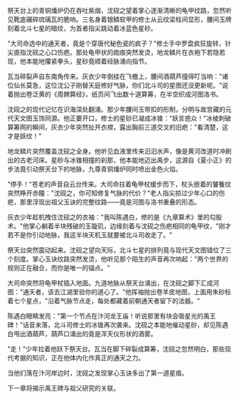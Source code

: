 祭天台上的青铜燔炉仍在吞吐紫烟，沈砚之望着掌心逐渐清晰的龟甲纹路，忽然听见靴底碾碎琉璃瓦的脆响。三名身着银鳞软甲的修士从云纹梁柱间显形，腰间玉牌刻着北斗七星的暗纹，为首者指尖跳动着冰蓝色星砂。

"大司命选中的通天者，竟是个穿唐代秘色瓷的疯子？"修士手中罗盘疯狂旋转，针尖直指沈砚之心口伤疤。那处龟甲状的痂痕突然发烫，地龙鳞片在衣袍下若隐若现，他本能地攥紧拳头，星砂竟顺着经脉涌向指节。

瓦当碎裂声自东南角传来。灰衣少年倒挂在飞檐上，腰间酒葫芦撞得叮当响："诸位仙长莫急，这位沈公子刚替天庭修好气脉，你们北斗司的星图还没更新呢。"说着抛出卷泛黄的《周髀算经》，纸页间飞出数十道算筹，在半空织成河图洛书。

沈砚之的现代记忆在识海深处翻涌。那少年腰间玉带扣的形制，分明与故宫藏的元代天文图玉饰同源。他正要开口，修士的星砂已凝成冰锥："妖言惑众！"冰棱刺破算筹网的瞬间，灰衣少年突然扯开衣襟，露出胸前三道交叉的旧疤："看清楚，这才是妖纹！"

地龙鳞片突然覆盖沈砚之全身。他听见血液里传来汩汩水声，像是黄河改道时冲刷出的古老河床。星砂与冰锥相撞的刹那，他本能地迈出禹步，这源自《夏小正》的步法竟引动祭天台下的地脉，九尊青铜燔炉同时喷出金色火焰。

"停手！"苍老的声音自云台传来。大司命拄着龟甲杖缓步而下，杖头嵌着的饕餮纹突然睁开赤瞳："沈砚之，你可知修复气脉的代价？"老人指尖掠过少年心口的伤疤，那里浮现出祖父玉诀的完整纹路——竟是河图与洛书重叠的形态。

灰衣少年趁机拽住沈砚之的衣袖："我叫陈遇白，修的是《九章算术》里的勾股术。"他掌心躺着半块残破的玉璇玑，边缘刻着与沈砚之伤疤相同的龟甲纹，"刚才若不是你引动地脉，我这半块天机玉就要被北斗司收走了。"

祭天台突然震动起来。沈砚之望向天际，北斗七星的排列竟与现代天文图错位了三个刻度。掌心玉诀纹路突然发烫，他听见那个陌生的声音再次响起："两个世界的规则正在融合，而你是唯一的锚点。"

大司命突然将龟甲杖插入地面。九道地脉从祭天台涌出，在沈砚之脚下汇成河图："通天者，该去江湖里验你的道心了。"他挥袖抛出卷羊皮地图，上面用朱砂标着七个星点，"沿着气脉节点走，每处都藏着前朝通天者留下的法器。"

陈遇白眼睛发亮："第一个节点在汴河龙王庙！听说那里有块会吸星光的禹王碑！"话音未落，北斗司修士的冰锥再次袭来。沈砚之本能地催动星砂，却见陈遇白甩出酒葫芦，葫芦口涌出的竟是浑天仪形状的酒雾。

"走！"少年拉着他跃下祭天台。瓦当在脚下碎裂成算筹，沈砚之忽然明白，那些现代考据的知识，正在他体内化作真正的通天之力。

当他们落在汴河岸边时，沈砚之发现掌心玉诀多出了第一道星痕。

下一章将揭示禹王碑与祖父研究的关联。